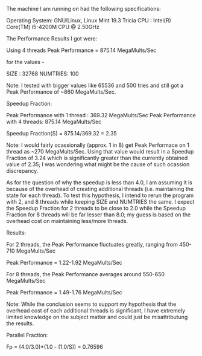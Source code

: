 The machine I am running on had the following specifications:

Operating System: GNU/Linux, Linux Mint 19.3 Tricia
CPU		: Intel(R) Core(TM) i5-4200M CPU @ 2.50GHz


The Performance Results I got were:

Using 4 threads
Peak Performance =   875.14 MegaMults/Sec

for the values -

SIZE	: 32768
NUMTRIES: 100

Note: I tested with bigger values like 65536 and 500 tries and still got a Peak Performance of ~860 MegaMults/Sec. 


Speedup Fraction:

Peak Performance with 1 thread : 369.32 MegaMults/Sec
Peak Performance with 4 threads: 875.14 MegaMults/Sec

Speedup Fraction(S) = 875.14/369.32
		    = 2.35

Note: I would fairly ocassionally (approx. 1 in 8) get Peak Performace on 1 thread as ~270 MegaMults/Sec. Using that value would result in a Speedup Fraction of 3.24 which is significantly greater than the currently obtained value of 2.35; I was wondering what might be the cause of such ocassion discrepancy. 

As for the question of why the speedup is less than 4.0, I am assuming it is because of the overhead of creating additional threads (i.e. maintaining the state for each thread). To test this hypothesis, I intend to rerun the program with 2, and 8 threads while keeping SIZE and NUMTRIES the same. I expect the Speedup Fraction for 2 threads to be close to 2.0 while the Speedup Fraction for 8 threads will be far lesser than 8.0; my guess is based on the overhead cost on maintaining less/more threads.

Results: 

For 2 threads, the Peak Performance fluctuates greatly, ranging from 450-710 MegaMults/Sec

Peak Performance = 1.22-1.92 MegaMults/Sec

For 8 threads, the Peak Performance averages around 550-650 MegaMults/Sec

Peak Performance = 1.49-1.76 MegaMults/Sec

Note: While the conclusion seems to support my hypothesis that the overhead cost of each additional threads is significant, I have extremely limited knowledge on the subject matter and could just be misattributung the results.

Parallel Fraction:

Fp = (4.0/3.0)*(1.0 - (1.0/S))
   = 0.76596





